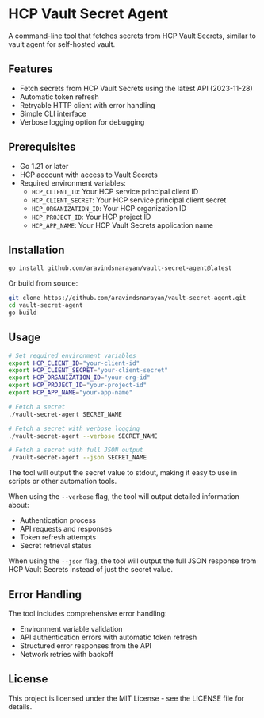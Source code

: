 # HCP Vault Secret Agent

A command-line tool that fetches secrets from HCP Vault Secrets, similar to vault agent for self-hosted vault.

## Features

- Fetch secrets from HCP Vault Secrets using the latest API (2023-11-28)
- Automatic token refresh
- Retryable HTTP client with error handling
- Simple CLI interface
- Verbose logging option for debugging

## Prerequisites

- Go 1.21 or later
- HCP account with access to Vault Secrets
- Required environment variables:
  - `HCP_CLIENT_ID`: Your HCP service principal client ID
  - `HCP_CLIENT_SECRET`: Your HCP service principal client secret
  - `HCP_ORGANIZATION_ID`: Your HCP organization ID
  - `HCP_PROJECT_ID`: Your HCP project ID
  - `HCP_APP_NAME`: Your HCP Vault Secrets application name

## Installation

```bash
go install github.com/aravindsnarayan/vault-secret-agent@latest
```

Or build from source:

```bash
git clone https://github.com/aravindsnarayan/vault-secret-agent.git
cd vault-secret-agent
go build
```

## Usage

```bash
# Set required environment variables
export HCP_CLIENT_ID="your-client-id"
export HCP_CLIENT_SECRET="your-client-secret"
export HCP_ORGANIZATION_ID="your-org-id"
export HCP_PROJECT_ID="your-project-id"
export HCP_APP_NAME="your-app-name"

# Fetch a secret
./vault-secret-agent SECRET_NAME

# Fetch a secret with verbose logging
./vault-secret-agent --verbose SECRET_NAME

# Fetch a secret with full JSON output
./vault-secret-agent --json SECRET_NAME
```

The tool will output the secret value to stdout, making it easy to use in scripts or other automation tools.

When using the `--verbose` flag, the tool will output detailed information about:
- Authentication process
- API requests and responses
- Token refresh attempts
- Secret retrieval status

When using the `--json` flag, the tool will output the full JSON response from HCP Vault Secrets instead of just the secret value.

## Error Handling

The tool includes comprehensive error handling:
- Environment variable validation
- API authentication errors with automatic token refresh
- Structured error responses from the API
- Network retries with backoff

## License

This project is licensed under the MIT License - see the LICENSE file for details. 